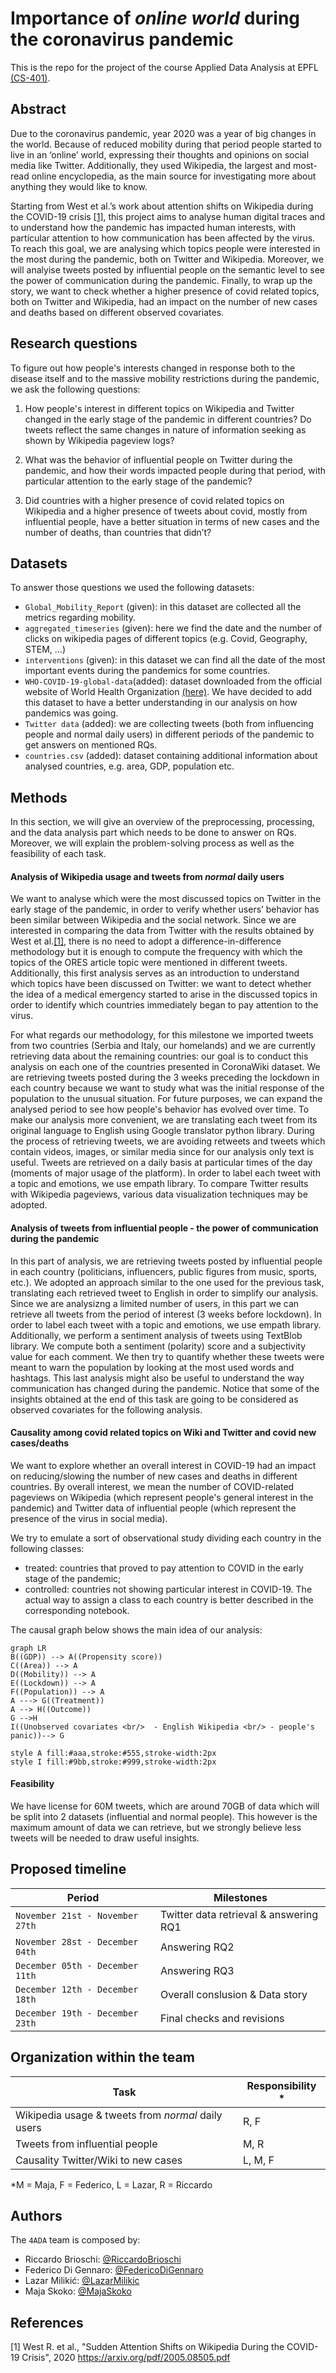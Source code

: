 # Importance of *online world* during the coronavirus pandemic 
This is the repo for the project of the course Applied Data Analysis at EPFL [(CS-401)](https://dlab.epfl.ch/teaching/fall2022/cs401/).

## Abstract
Due to the coronavirus pandemic, year 2020 was a year of big changes in the world. Because of reduced mobility during that period people started to live in an ‘online’ world, expressing their thoughts and opinions on social media like Twitter. Additionally, they used Wikipedia, the largest and most-read online encyclopedia, as the main source for investigating more about anything they would like to know. 

Starting from West et al.’s work about attention shifts on Wikipedia during the COVID-19 crisis [[1]](#References), this project aims to analyse human digital traces and to understand how the pandemic has impacted human interests, with particular attention to how communication has been affected by the virus. To reach this goal, we are analysing which topics people were interested in the most during the pandemic, both on Twitter and Wikipedia. Moreover, we will analyise tweets posted by influential people on the semantic level to see the power of communication during the pandemic. Finally, to wrap up the story, we want to check whether a higher presence of covid related topics, both on Twitter and Wikipedia, had an impact on the number of new cases and deaths based on different observed covariates.

## Research questions

To figure out how people's interests changed in response both to the disease itself and to the massive mobility restrictions during the pandemic, we ask the following questions:

1) How people's interest in different topics on Wikipedia and Twitter changed in the early stage of the pandemic in different countries? Do tweets reflect the same changes in nature of information seeking as shown by Wikipedia pageview logs?

2) What was the behavior of influential people on Twitter during the pandemic, and how their words impacted people during that period, with particular attention to the early stage of the pandemic?

3) Did countries with a higher presence of covid related topics on Wikipedia and a higher presence of tweets about covid, mostly from influential people, have a better situation in terms of new cases and the number of deaths, than countries that didn’t?

## Datasets
To answer those questions we used the following datasets:
- `Global_Mobility_Report` (given): in this dataset are collected all the metrics regarding mobility.
- `aggregated_timeseries` (given): here we find the date and the number of clicks on wikipedia pages of different topics (e.g. Covid, Geography, STEM, ...)
- `interventions` (given): in this dataset we can find all the date of the most important events during the pandemics for some countries.  
- `WHO-COVID-19-global-data`(added): dataset downloaded from the official website of World Health Organization [(here)](https://covid19.who.int/data). We have decided to add this dataset to have a better understanding in our analysis on how pandemics was going.
- `Twitter data` (added): we are collecting tweets (both from influencing people and normal daily users) in different periods of the pandemic to get answers on mentioned RQs.
- `countries.csv` (added): dataset containing additional information about analysed countries, e.g. area, GDP, population etc.

## Methods

In this section, we will give an overview of the preprocessing, processing, and the data analysis part which needs to be done to answer on RQs. Moreover, we will explain the problem-solving process as well as the feasibility of each task.

#### Analysis of Wikipedia usage and tweets from *normal* daily users  

We want to analyse which were the most discussed topics on Twitter in the early stage of the pandemic, in order to verify whether users’ behavior has been similar between Wikipedia and the social network. Since we are interested in comparing the data from Twitter with the results obtained by West et al.[[1]](#References), there is no need to adopt a difference-in-difference methodology but it is enough to compute the frequency with which the topics of the ORES article topic were mentioned in different tweets. Additionally, this first analysis serves as an introduction to understand which topics have been discussed on Twitter: we want to detect whether the idea of a medical emergency started to arise in the discussed topics in order to identify which countries immediately began to pay attention to the virus.
 
For what regards our methodology, for this milestone we imported tweets from two countries (Serbia and Italy, our homelands) and we are currently retrieving data about the remaining countries: our goal is to conduct this analysis on each one of the countries presented in CoronaWiki dataset. We are retrieving tweets posted during the 3 weeks preceding the lockdown in each country because we want to study what was the initial response of the population to the unusual situation. For future purposes, we can expand the analysed period to see how people's behavior has evolved over time. To make our analysis more convenient, we are translating each tweet from its original language to English using Google translator python library. During the process of retrieving tweets, we are avoiding retweets and tweets which contain videos, images, or similar media since for our analysis only text is useful. Tweets are retrieved on a daily basis at particular times of the day (moments of major usage of the platform). In order to label each tweet with a topic and emotions, we use empath library. To compare Twitter results with Wikipedia pageviews, various data visualization techniques may be adopted.

#### Analysis of tweets from influential people - the power of communication during the pandemic

In this part of analysis, we are retrieving tweets posted by influential people in each country (politicians, influencers, public figures from music, sports, etc.). We adopted an approach similar to the one used for the previous task, translating each retrieved tweet to English in order to simplify our analysis. Since we are analysizng a limited number of users, in this part we can retrieve all tweets from the period of interest (3 weeks before lockdown). In order to label each tweet with a topic and emotions, we use empath library. Additionally, we perform a sentiment analysis of tweets using TextBlob library. We compute both a sentiment (polarity) score and a subjectivity value for each comment. We then try to quantify whether these tweets were meant to warn the population by looking at the most used words and hashtags. This last analysis might also be useful to understand the way communication has changed during the pandemic. Notice that some of the insights obtained at the end of this task are going to be considered as observed covariates for the following analysis.

####  Causality among covid related topics on Wiki and Twitter and covid new cases/deaths

We want to explore whether an overall interest in COVID-19 had an impact on reducing/slowing the number of new cases and deaths in different countries. By overall interest, we mean the number of COVID-related pageviews on Wikipedia (which represent people's general interest in the pandemic) and Twitter data of influential people (which represent the presence of the virus in social media).

We try to emulate a sort of observational study dividing each country in the following classes:
- treated: countries that proved to pay attention to COVID in the early stage of the pandemic;
- controlled: countries not showing particular interest in COVID-19. 
The actual way to assign a class to each country is better described in the corresponding notebook.

The causal graph below shows the main idea of our analysis:


```mermaid
graph LR
B((GDP)) --> A((Propensity score))
C((Area)) --> A
D((Mobility)) --> A
E((Lockdown)) --> A
F((Population)) --> A
A ---> G((Treatment))
A --> H((Outcome))
G -->H
I((Unobserved covariates <br/>  - English Wikipedia <br/> - people's panic))--> G

style A fill:#aaa,stroke:#555,stroke-width:2px
style I fill:#9bb,stroke:#999,stroke-width:2px
```

#### Feasibility

We have license for 60M tweets, which are around 70GB of data which will be split into 2 datasets (influential and normal people). This however is the maximum amount of data we can retrieve, but we strongly believe less tweets will be needed to draw useful insights.

## Proposed timeline


|Period                           |Milestones                              |
|---------------------------------|----------------------------------------|
|`November 21st - November 27th ` | Twitter data retrieval & answering RQ1 |
|`November 28st - December 04th ` | Answering RQ2                          |
|`December 05th - December 11th ` | Answering RQ3                          |
|`December 12th - December 18th ` | Overall conslusion & Data story        |
|`December 19th - December 23th ` | Final checks and revisions             |


## Organization within the team


|Task                        |Responsibility *             |
|----------------------------|-----------------------------|
|Wikipedia usage & tweets from *normal* daily users | R, F |
|Tweets from influential people                     | M, R |
|Causality Twitter/Wiki to new cases                | L, M, F |

*M = Maja, F = Federico, L = Lazar, R = Riccardo


## Authors

The `4ADA` team is composed by:
- Riccardo Brioschi: [@RiccardoBrioschi](https://github.com/RiccardoBrioschi)  
- Federico Di Gennaro: [@FedericoDiGennaro](https://github.com/FedericoDiGennaro)  
- Lazar Milikić: [@LazarMilikic](https://github.com/Lemmy00) <br/>
- Maja Skoko: [@MajaSkoko](https://github.com/s-maja)

## References

[1] West R. et al.,  "Sudden Attention Shifts on Wikipedia During the COVID-19 Crisis", 2020 https://arxiv.org/pdf/2005.08505.pdf 

